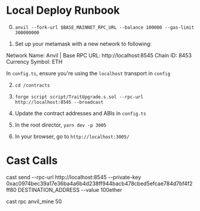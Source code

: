 # Local Deploy Runbook

0. `anvil --fork-url $BASE_MAINNET_RPC_URL --balance 100000 --gas-limit 300000000`

1. Set up your metamask with a new network to following:

Network Name: Anvil | Base
RPC URL: http://localhost:8545
Chain ID: 8453
Currency Symbol: ETH

In `config.ts`, ensure you're using the `localhost` transport in `config`

2. `cd /contracts`

3. `forge script script/TraitUpgrade.s.sol --rpc-url http://localhost:8545 --broadcast`

4. Update the contract addresses and ABIs in `config.ts`

5. In the root director, `yarn dev -p 3005`

6. In your browser, go to `http://localhost:3005/`


# Cast Calls

cast send --rpc-url http://localhost:8545 --private-key 0xac0974bec39a17e36ba4a6b4d238ff944bacb478cbed5efcae784d7bf4f2ff80 DESTINATION_ADDRESS --value 100ether

cast rpc anvil_mine 50
